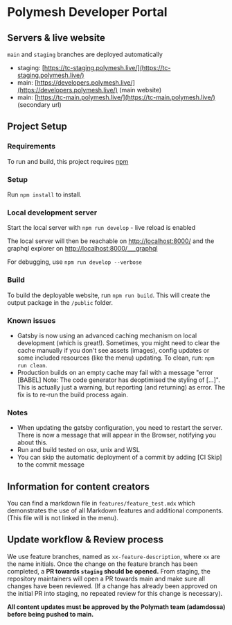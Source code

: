 # Polymesh Developer Portal

## Servers & live website
`main` and `staging` branches are deployed automatically
* staging: [https://tc-staging.polymesh.live/](https://tc-staging.polymesh.live/)
* main: [https://developers.polymesh.live/](https://developers.polymesh.live/) (main website)
* main: [https://tc-main.polymesh.live/](https://tc-main.polymesh.live/) (secondary url)

## Project Setup

### Requirements
To run and build, this project requires [npm](https://www.npmjs.com/get-npm)

### Setup
Run `npm install` to install.

### Local development server
Start the local server with `npm run develop` - live reload is enabled

The local server will then be reachable on [http://localhost:8000/](http://localhost:8000/) and the graphql explorer on [http://localhost:8000/___graphql](http://localhost:8000/___graphql)

For debugging, use `npm run develop --verbose`

### Build
To build the deployable website, run `npm run build`. This will create the output package in the `/public` folder.

### Known issues
* Gatsby is now using an advanced caching mechanism on local development (which is great!). Sometimes, you might need to clear the cache manually if you don't see assets (images), config updates or some included resources (like the menu) updating. To clean, run: `npm run clean`.
* Production builds on an empty cache may fail with a message "error [BABEL] Note: The code generator has deoptimised the styling of [...]". This is actually just a warning, but reporting (and returning) as error. The fix is to re-run the build process again.

### Notes
* When updating the gatsby configuration, you need to restart the server. There is now a message that will appear in the Browser, notifying you about this.
* Run and build tested on osx, unix and WSL
* You can skip the automatic deployment of a commit by adding [CI Skip] to the commit message

## Information for content creators
You can find a markdown file in `features/feature_test.mdx` which demonstrates the use of all Markdown features and additional components. (This file will is not linked in the menu).

## Update workflow & Review process
We use feature branches, named as `xx-feature-description`, where `xx` are the name initials. Once the change on the feature branch has been completed, a **PR towards `staging` should be opened.** From staging, the repository maintainers will open a PR towards main and make sure all changes have been reviewed. (If a change has already been approved on the initial PR into staging, no repeated review for this change is necessary).

**All content updates must be approved by the Polymath team (adamdossa) before being pushed to main.**
